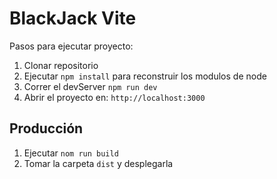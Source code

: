 # BlackJack Vite

Pasos para ejecutar proyecto:

1. Clonar repositorio
2. Ejecutar ````npm install```` para reconstruir los modulos de node
3. Correr el devServer ````npm run dev````
4. Abrir el proyecto en: ````http://localhost:3000````

## Producción

1. Ejecutar ````nom run build````
2. Tomar la carpeta ````dist```` y desplegarla